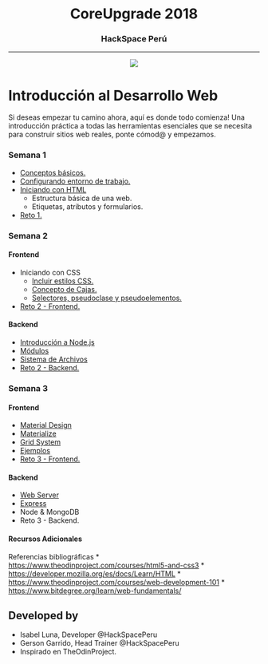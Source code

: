 <h1 align="center">CoreUpgrade 2018<br>    </h1>
<h3 align="center">HackSpace Perú<br>    </h3>

***
 <p align="center"> <img src="img\logo.png"></p>

# Introducción al Desarrollo Web

Si deseas empezar tu camino ahora, aquí es donde todo comienza! Una introducción práctica a todas las herramientas esenciales que se necesita para construir sitios web reales, ponte cómod@ y empezamos.

### Semana 1

+ [Conceptos básicos.][1]
+ [Configurando entorno de trabajo.][2]
+ [Iniciando con HTML][3]
    * Estructura básica de una web.
    * Etiquetas, atributos y formularios.
+ [Reto 1.][4]

[1]: sem1_conceptos.md
[2]: sem1_entorno.md
[3]: sem1_introduccion.md
[4]: sem1_reto1.md

### Semana 2
#### Frontend
+ Iniciando con CSS
    * [Incluir estilos CSS.][5]
    * [Concepto de Cajas.][6]
    * [Selectores, pseudoclase y pseudoelementos.][7]
+ [Reto 2 - Frontend.][8]

[5]: sem2_introduccion.md
[6]: sem2_cajas.md
[7]: sem2_selectores.md
[8]: sem2_reto2.md

#### Backend
+ [Introducción a Node.js][9]
+ [Módulos][10]
+ [Sistema de Archivos][11]
+ [Reto 2 - Backend.][12]

[9]: sem2b_introduccion.md
[10]: sem2b_modulos.md
[11]: sem2b_archivos.md
[12]: sem2b_reto3.md

### Semana 3
#### Frontend
+ [Material Design][13]
+ [Materialize][14]
+ [Grid System][15]
+ [Ejemplos][16]
+ [Reto 3 - Frontend.][17]

[13]: sem3_material.md
[14]: sem3_materialize.md
[15]: sem3_gridsystem.md
[16]: sem3_ejemplos.md
[17]: sem3_reto4.md

#### Backend
+ [Web Server][18]
+ [Express][19]
+ Node & MongoDB
+ Reto 3 - Backend.

[18]: sem4_webserver.md
[19]: sem4_express.md


#### Recursos Adicionales
[20]: yargs.md
[21]: fs.md
[22]: arrays.md


Referencias bibliográficas
    * https://www.theodinproject.com/courses/html5-and-css3
    * https://developer.mozilla.org/es/docs/Learn/HTML
    * https://www.theodinproject.com/courses/web-development-101
    * https://www.bitdegree.org/learn/web-fundamentals/



## Developed by

* Isabel Luna, Developer @HackSpacePeru
* Gerson Garrido, Head Trainer @HackSpacePeru
* Inspirado en TheOdinProject.
